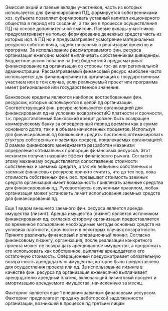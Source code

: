 Эмиссия акций и паевые вклады участников, часть из которых используется для финансирования ПД, формируется собственниками хоз. субъекта позволяет формировать уставный капитал акционерного общества в период его создания, а так же в процессе осуществления ПД на основе дополнительной эмиссии. Паевые вклады участников предусматривают не только формирование денежных средств часть из которых исп. в ПД но и предусматривает усмотрение материальных ресурсов собственника, задействованных в реализации проектов и программ. За использование рассматриваемого фин. ресурса организация ежегодно может выплачивать собственникам дивиденды. Бюджетное ассингнование на (не) бюджетной предусматриват финансирование пд организации со стороны гос-ва или региональной администрации. Рассматриваемый финансовый ресурс наиболее часто используется для финансирования пд организаций с государственным участием или в том случае, если реализуемый проект или программа имеет региональное или государственное значение. 

Банковские кредиты являются наиболее востребованным фин. ресурсом, которые используются в целой пд организации. Соответствующий фин. ресурс используется организацией для финансирования пд на условиях возвратностиЮ платности и срочности, т.к. предоставляемый банковский кредит должен быть возвращен коммерческому банку за определенный период времени как в сумме основного долга, так и в объеме начисленных процентов. Используя для финансирования пд банковские кредиты постоянно оптимизировать стуктуру собственных и заемных средств, привлекаемых организацией. В рамках финансового менеджмента разработан механизм определения оптимальных пропорций финансовых ресурсов. Этот механизм получил название эффект финансового рычага.
Согласно этому механизму осуществляется сопоставление стоимости собственных и заемных средств, а так же величины собственных и заемных финансовых ресурсов принято считать, что до тех пор, пока стоимость собственных фин. рес. превышает стоимость заемных средств организация имеет возможность привлекать заемные средства для финансирования пд. Руковоствуясь озвученным правилом, любая организация может установить лимит использования заемных средств для финансирования пд. 

Еще 1 видом внешнего заемного фин. ресурса является аренда имущества (лизинг). Аренда имущества (лизинг) является источником финансирования пд, согласно которому организации предоставляется во временное пользование необходимые методы основных средств на условиях платности, срочности и в некоторых случаях возвратности. 
Принято различать финансовый и операционный лининг. Согласно финансовому лизингу, организация, после реализации конкретного проекта может не возвращать арендованное имущество, а продолжать его использовать как собственное, выплатив арендодателю его остаточную стоимость.
Операционный предусматривает обязательную возвратность арендодателю имущества, которое было предоставлено для осущестления проекта или пд. За использование лизинга в качестве фин. ресурса пд организация ежемесячно выплачивает арендодателю арендный платеж, включающий лизинговый процент и амортизацию арендуемого имущества, начисленную за месяц. 

Факторинг является еще 1 внешним заемным финансовым ресурсом. Факторинг предполагает продажу дебеторской задолженности организации, возникшей в процессе пд третьим лицам 

